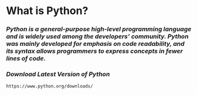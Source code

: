 
# What is Python?

### *Python is a general-purpose high-level programming language and is widely used among the developers’ community. Python was mainly developed for emphasis on code readability, and its syntax allows programmers to express concepts in fewer lines of code.*

### *Download Latest Version of Python*

```
https://www.python.org/downloads/
```
